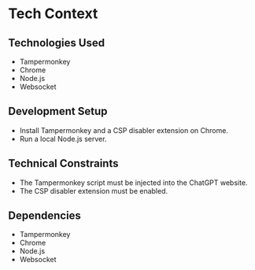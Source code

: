 # Tech Context

## Technologies Used
- Tampermonkey
- Chrome
- Node.js
- Websocket

## Development Setup
- Install Tampermonkey and a CSP disabler extension on Chrome.
- Run a local Node.js server.

## Technical Constraints
- The Tampermonkey script must be injected into the ChatGPT website.
- The CSP disabler extension must be enabled.

## Dependencies
- Tampermonkey
- Chrome
- Node.js
- Websocket
